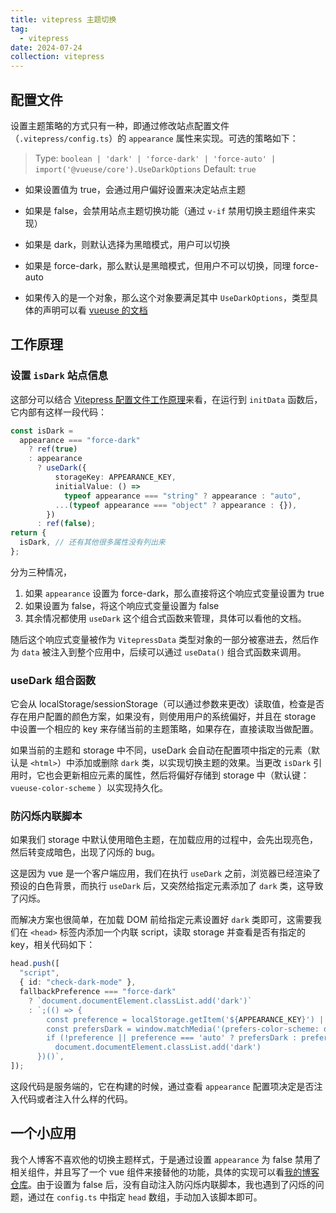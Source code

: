 ```yaml
---
title: vitepress 主题切换
tag:
  - vitepress
date: 2024-07-24
collection: vitepress
---
```


## 配置文件

设置主题策略的方式只有一种，即通过修改站点配置文件（`.vitepress/config.ts`）的 `appearance` 属性来实现。可选的策略如下：

> Type: `boolean | 'dark' | 'force-dark' | 'force-auto' | import('@vueuse/core').UseDarkOptions`
> Default: `true`

- 如果设置值为 true，会通过用户偏好设置来决定站点主题

- 如果是 false，会禁用站点主题切换功能（通过 `v-if` 禁用切换主题组件来实现）

- 如果是 dark，则默认选择为黑暗模式，用户可以切换

- 如果是 force-dark，那么默认是黑暗模式，但用户不可以切换，同理 force-auto

- 如果传入的是一个对象，那么这个对象要满足其中 `UseDarkOptions`，类型具体的声明可以看 [vueuse 的文档](https://vueuse.org/core/useDark/#type-declarations)

## 工作原理

### 设置 `isDark` 站点信息

这部分可以结合 [Vitepress 配置文件工作原理](./config.md)来看，在运行到 `initData` 函数后，它内部有这样一段代码：

```typescript
const isDark =
  appearance === "force-dark"
    ? ref(true)
    : appearance
      ? useDark({
          storageKey: APPEARANCE_KEY,
          initialValue: () =>
            typeof appearance === "string" ? appearance : "auto",
          ...(typeof appearance === "object" ? appearance : {}),
        })
      : ref(false);
return {
  isDark, // 还有其他很多属性没有列出来
};
```

分为三种情况，

1. 如果 `appearance` 设置为 force-dark，那么直接将这个响应式变量设置为 true
2. 如果设置为 false，将这个响应式变量设置为 false
3. 其余情况都使用 `useDark` 这个组合式函数来管理，具体可以看他的文档。

随后这个响应式变量被作为 `VitepressData` 类型对象的一部分被塞进去，然后作为 `data` 被注入到整个应用中，后续可以通过 `useData()` 组合式函数来调用。

### useDark 组合函数

它会从 localStorage/sessionStorage（可以通过参数来更改）读取值，检查是否存在用户配置的颜色方案，如果没有，则使用用户的系统偏好，并且在 storage 中设置一个相应的 key 来存储当前的主题策略，如果存在，直接读取当做配置。

如果当前的主题和 storage 中不同，useDark 会自动在配置项中指定的元素（默认是 `<html>`）中添加或删除 `dark` 类，以实现切换主题的效果。当更改 `isDark` 引用时，它也会更新相应元素的属性，然后将偏好存储到 storage 中（默认键： `vueuse-color-scheme` ）以实现持久化。

### 防闪烁内联脚本

如果我们 storage 中默认使用暗色主题，在加载应用的过程中，会先出现亮色，然后转变成暗色，出现了闪烁的 bug。

这是因为 vue 是一个客户端应用，我们在执行 `useDark` 之前，浏览器已经渲染了预设的白色背景，而执行 `useDark` 后，又突然给指定元素添加了 `dark` 类，这导致了闪烁。

而解决方案也很简单，在加载 DOM 前给指定元素设置好 `dark` 类即可，这需要我们在 `<head>` 标签内添加一个内联 script，读取 storage 并查看是否有指定的 key，相关代码如下：

```typescript
head.push([
  "script",
  { id: "check-dark-mode" },
  fallbackPreference === "force-dark"
    ? `document.documentElement.classList.add('dark')`
    : `;(() => {
        const preference = localStorage.getItem('${APPEARANCE_KEY}') || '${fallbackPreference}'
        const prefersDark = window.matchMedia('(prefers-color-scheme: dark)').matches
        if (!preference || preference === 'auto' ? prefersDark : preference === 'dark')
          document.documentElement.classList.add('dark')
      })()`,
]);
```

这段代码是服务端的，它在构建的时候，通过查看 `appearance` 配置项决定是否注入代码或者注入什么样的代码。

## 一个小应用

我个人博客不喜欢他的切换主题样式，于是通过设置 `appearance` 为 false 禁用了相关组件，并且写了一个 vue 组件来接替他的功能，具体的实现可以看[我的博客仓库](https://github.com/shellRaining/blog/blob/main/theme/Home/AppearanceSwitcher.vue)。由于设置为 false 后，没有自动注入防闪烁内联脚本，我也遇到了闪烁的问题，通过在 `config.ts` 中指定 `head` 数组，手动加入该脚本即可。
